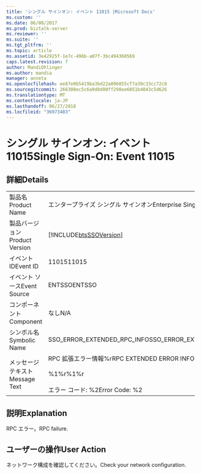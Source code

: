 ```yaml
---
title: 'シングル サインオン: イベント 11015 |Microsoft Docs'
ms.custom: ''
ms.date: 06/08/2017
ms.prod: biztalk-server
ms.reviewer: ''
ms.suite: ''
ms.tgt_pltfrm: ''
ms.topic: article
ms.assetid: 3e42925f-1e7c-496b-a07f-3bc494360569
caps.latest.revision: 7
author: MandiOhlinger
ms.author: mandia
manager: anneta
ms.openlocfilehash: ee87e0b5419ba3bd22a096855cf7a39c33cc72c8
ms.sourcegitcommit: 266308ec5c6a9d8d80ff298ee6051b4843c5d626
ms.translationtype: MT
ms.contentlocale: ja-JP
ms.lasthandoff: 06/27/2018
ms.locfileid: "36973483"
---
```

# <a name="single-sign-on-event-11015"></a><span data-ttu-id="df67f-102">シングル サインオン: イベント 11015</span><span class="sxs-lookup"><span data-stu-id="df67f-102">Single Sign-On: Event 11015</span></span>
## <a name="details"></a><span data-ttu-id="df67f-103">詳細</span><span class="sxs-lookup"><span data-stu-id="df67f-103">Details</span></span>  
  
|                 |                                                                              |
|-----------------|------------------------------------------------------------------------------|
|  <span data-ttu-id="df67f-104">製品名</span><span class="sxs-lookup"><span data-stu-id="df67f-104">Product Name</span></span>   |                          <span data-ttu-id="df67f-105">エンタープライズ シングル サインオン</span><span class="sxs-lookup"><span data-stu-id="df67f-105">Enterprise Single Sign-On</span></span>                           |
| <span data-ttu-id="df67f-106">製品バージョン</span><span class="sxs-lookup"><span data-stu-id="df67f-106">Product Version</span></span> |          [!INCLUDE[btsSSOVersion](../includes/btsssoversion-md.md)]          |
|    <span data-ttu-id="df67f-107">イベント ID</span><span class="sxs-lookup"><span data-stu-id="df67f-107">Event ID</span></span>     |                                    <span data-ttu-id="df67f-108">11015</span><span class="sxs-lookup"><span data-stu-id="df67f-108">11015</span></span>                                     |
|  <span data-ttu-id="df67f-109">イベント ソース</span><span class="sxs-lookup"><span data-stu-id="df67f-109">Event Source</span></span>   |                                    <span data-ttu-id="df67f-110">ENTSSO</span><span class="sxs-lookup"><span data-stu-id="df67f-110">ENTSSO</span></span>                                    |
|    <span data-ttu-id="df67f-111">コンポーネント</span><span class="sxs-lookup"><span data-stu-id="df67f-111">Component</span></span>    |                                     <span data-ttu-id="df67f-112">なし</span><span class="sxs-lookup"><span data-stu-id="df67f-112">N/A</span></span>                                      |
|  <span data-ttu-id="df67f-113">シンボル名</span><span class="sxs-lookup"><span data-stu-id="df67f-113">Symbolic Name</span></span>  |                         <span data-ttu-id="df67f-114">SSO_ERROR_EXTENDED_RPC_INFO</span><span class="sxs-lookup"><span data-stu-id="df67f-114">SSO_ERROR_EXTENDED_RPC_INFO</span></span>                          |
|  <span data-ttu-id="df67f-115">メッセージ テキスト</span><span class="sxs-lookup"><span data-stu-id="df67f-115">Message Text</span></span>   | <span data-ttu-id="df67f-116">RPC 拡張エラー情報%r</span><span class="sxs-lookup"><span data-stu-id="df67f-116">RPC EXTENDED ERROR INFORMATION%r</span></span><br /><br /> <span data-ttu-id="df67f-117">%1%r</span><span class="sxs-lookup"><span data-stu-id="df67f-117">%1%r</span></span><br /><br /> <span data-ttu-id="df67f-118">エラー コード: %2</span><span class="sxs-lookup"><span data-stu-id="df67f-118">Error Code: %2</span></span> |
  
## <a name="explanation"></a><span data-ttu-id="df67f-119">説明</span><span class="sxs-lookup"><span data-stu-id="df67f-119">Explanation</span></span>  
 <span data-ttu-id="df67f-120">RPC エラー。</span><span class="sxs-lookup"><span data-stu-id="df67f-120">RPC failure.</span></span>  
  
## <a name="user-action"></a><span data-ttu-id="df67f-121">ユーザーの操作</span><span class="sxs-lookup"><span data-stu-id="df67f-121">User Action</span></span>  
 <span data-ttu-id="df67f-122">ネットワーク構成を確認してください。</span><span class="sxs-lookup"><span data-stu-id="df67f-122">Check your network configuration.</span></span>